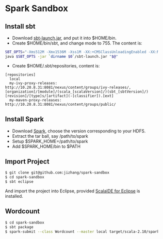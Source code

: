 Spark Sandbox
=============

## Install sbt

* Download [sbt-launch.jar][1], and put it into $HOME/bin.
* Create $HOME/bin/sbt, and change mode to 755. The content is:

```bash
SBT_OPTS="-Xms512M -Xmx1536M -Xss1M -XX:+CMSClassUnloadingEnabled -XX:MaxPermSize=256M -Dsbt.override.build.repos=true"
java $SBT_OPTS -jar `dirname $0`/sbt-launch.jar "$@"
```

* Create $HOME/.sbt/repositories, content is:

```
[repositories]
  local
  my-ivy-proxy-releases: http://10.20.8.31:8081/nexus/content/groups/ivy-releases/, [organization]/[module]/(scala_[scalaVersion]/)(sbt_[sbtVersion]/)[revision]/[type]s/[artifact](-[classifier]).[ext]
  my-maven-proxy-releases: http://10.20.8.31:8081/nexus/content/groups/public/
```

## Install Spark

* Download [Spark][2], choose the version corresponding to your HDFS.
* Extract the tar ball, say /path/to/spark
* Setup $SPARK_HOME=/path/to/spark
* Add $SPARK_HOME/bin to $PATH

## Import Project

```bash
$ git clone git@github.com:jizhang/spark-sandbox
$ cd spark-sandbox
$ sbt eclipse
```

And import the project into Eclipse, provided [ScalaIDE for Eclipse][3] is installed.

## Wordcount

```bash
$ cd spark-sandbox
$ sbt package
$ spark-submit --class Wordcount --master local target/scala-2.10/spark-sandbox_2.10-0.1.0.jar /path/to/somefile.txt 
```

[1]: https://repo.typesafe.com/typesafe/ivy-releases/org.scala-sbt/sbt-launch/0.13.6/sbt-launch.jar
[2]: http://spark.apache.org/downloads.html
[3]: http://scala-ide.org/

